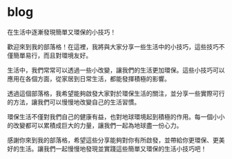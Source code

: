 # blog
在生活中逐漸發現簡單又環保的小技巧！

歡迎來到我的部落格！在這裡，我將與大家分享一些生活中的小技巧，這些技巧不僅簡單易行，而且對環境友好。

生活中，我們常常可以透過一些小改變，讓我們的生活更加環保。這些小技巧可以應用在各個方面，從家居到日常生活，都能發揮積極的影響。

透過這個部落格，我希望能夠啟發大家對於環保生活的關注，並分享一些實際可行的方法，讓我們可以慢慢地改變自己的生活習慣。

環保生活不僅對我們自己的健康有益，也對地球環境起到積極的作用。每一個小小的改變都可以累積成巨大的力量，讓我們一起為地球盡一份心力。

感謝你來到我的部落格，希望這些分享能夠對你有所啟發，並帶給你更環保、更美好的生活。讓我們一起慢慢地發現並實踐這些簡單又環保的生活小技巧吧！